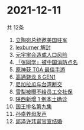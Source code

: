 # 2021-12-11
  共 12条

  <!-- BEGIN -->
  <!-- 最后更新时间:Sat Dec 11 2021 02:30:17 GMT+0000 (Coordinated Universal Time) -->
  1. [立陶宛总统邀美国驻军](https://www.zhihu.com/search?q=立陶宛)
1. [lexburner 解封](https://www.zhihu.com/search?q=lex)
1. [元宇宙会造成人口风险](https://www.zhihu.com/search?q=元宇宙)
1. [「张同学」被中国消防点名](https://www.zhihu.com/search?q=张同学)
1. [原神获 TGA 最佳手游 ](https://www.zhihu.com/search?q=原神)
1. [高通骁龙 8 GEN1](https://www.zhihu.com/search?q=骁龙8GEN1)
1. [尼加拉瓜与台湾断交](https://www.zhihu.com/search?q=尼加拉瓜)
1. [雪梨被曝不给员工交社保](https://www.zhihu.com/search?q=雪梨)
1. [陕西新增 1 例本土确诊](https://www.zhihu.com/search?q=陕西疫情)
1. [国王排名第九集](https://www.zhihu.com/search?q=国王排名)
1. [孙卓养母发声](https://www.zhihu.com/search?q=孙卓)
1. [邱泽许玮甯官宣结婚](https://www.zhihu.com/search?q=邱泽)
  <!-- END -->
  